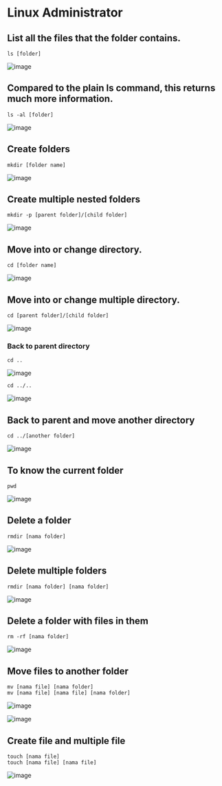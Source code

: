 # Linux Administrator

## List all the files that the folder contains. 

```
ls [folder]
```

![image](https://github.com/user-attachments/assets/8fc8cc0a-0c09-474c-a469-2b515dcb79dc)

## Compared to the plain ls command, this returns much more information.

```
ls -al [folder]
```

![image](https://github.com/user-attachments/assets/8f3e4b2b-9a3f-4cc0-9478-d4e40567da3d)

## Create folders 

```
mkdir [folder name]
```

![image](https://github.com/user-attachments/assets/7d636afe-efba-4c88-8f0c-d6eb428b1624)

## Create multiple nested folders 

```
mkdir -p [parent folder]/[child folder]
```

![image](https://github.com/user-attachments/assets/3c58bdce-d1ef-4f2a-b060-876b2e5a75a6)

## Move into or change directory.

```
cd [folder name] 
```

![image](https://github.com/user-attachments/assets/2a146c75-3806-4281-aa67-4a0e59d7d710)

## Move into or change multiple directory.

```
cd [parent folder]/[child folder] 
```

![image](https://github.com/user-attachments/assets/3a816e64-c50c-4399-a70f-5c6ff76a96b1)

### Back to parent directory

```
cd ..
```

![image](https://github.com/user-attachments/assets/9ed4d415-e658-4367-9add-0d3a24142b6d)

```
cd ../..
```

![image](https://github.com/user-attachments/assets/85fb75ad-294b-4c36-976d-7d6142ef541a)

## Back to parent and move another directory 

```
cd ../[another folder]
```

![image](https://github.com/user-attachments/assets/a6dc5974-b4ba-4bdf-9cce-9b18df986c84)

## To know the current folder 

```
pwd
```

![image](https://github.com/user-attachments/assets/54ef0adf-18ed-472f-8f4a-564493bd0cab)

## Delete a folder

```
rmdir [nama folder]
```

![image](https://github.com/user-attachments/assets/df6d4347-afa9-4e12-ba69-20f191226cc6)

## Delete multiple folders

```
rmdir [nama folder] [nama folder]
```

![image](https://github.com/user-attachments/assets/8cd84420-c6bb-46d4-bad8-7bbee0724488)

## Delete a folder with files in them

```
rm -rf [nama folder]
```

![image](https://github.com/user-attachments/assets/32832362-9b94-499b-9b39-1f67085359fe)

## Move files to another folder 

```
mv [nama file] [nama folder]
mv [nama file] [nama file] [nama folder]
```

![image](https://github.com/user-attachments/assets/d4618bac-12a0-49ec-abde-052a1de57448)

![image](https://github.com/user-attachments/assets/11cf9303-b848-44a2-9954-2a71ac2459c3)

## Create file and multiple file 

```
touch [nama file] 
touch [nama file] [nama file] 
```

![image](https://github.com/user-attachments/assets/150ea9c3-f93a-4af0-a926-0b9141168b55)

